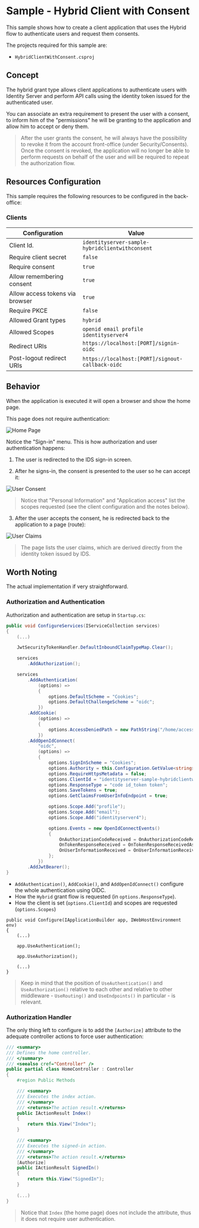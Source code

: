 # Sample - Hybrid Client with Consent

This sample shows how to create a client application that uses the Hybrid flow to authenticate users and request them consents.

The projects required for this sample are:

- `HybridClientWithConsent.csproj`

## Concept

The hybrid grant type allows client applications to authenticate users with Identity Server and perform API calls using the identity token issued for the authenticated user.

You can associate an extra requirement to present the user with a consent, to inform him of the "permissions" he will be granting to the application and allow him to accept or deny them.

> After the user grants the consent, he will always have the possibility to revoke it from the account front-office (under Security/Consents). Once the consent is revoked, the application will no longer be able to perform requests on behalf of the user and will be required to repeat the authorization flow.

## Resources Configuration

This sample requires the following resources to be configured in the back-office:

### Clients

| Configuration | Value |
| - | - |
| Client Id. | `identityserver-sample-hybridclientwithconsent` |
| Require client secret | `false` |
| Require consent | `true` |
| Allow remembering consent | `true` |
| Allow access tokens via browser | `true` |
| Require PKCE | `false` |
| Allowed Grant types | `hybrid` |
| Allowed Scopes | `openid email profile identityserver4` |
| Redirect URIs | `https://localhost:[PORT]/signin-oidc` |
| Post-logout redirect URIs | `https://localhost:[PORT]/signout-callback-oidc` |

## Behavior

When the application is executed it will open a browser and show the home page.

This page does not require authentication:

![Home Page](_assets/hybrid-client-with-consent-1.png "Home Page")

Notice the "Sign-in" menu. This is how authorization and user authentication happens:

1. The user is redirected to the IDS sign-in screen.

2. After he signs-in, the consent is presented to the user so he can accept it:

![User Consent](_assets/hybrid-client-with-consent-2.png "User Consent")

> Notice that "Personal Information" and "Application access" list the scopes requested (see the client configuration and the notes below).

3. After the user accepts the consent, he is redirected back to the application to a page (route):

![User Claims](_assets/hybrid-client-with-consent-3.png "User Claims")

> The page lists the user claims, which are derived directly from the identity token issued by IDS.

## Worth Noting

The actual implementation if very straightforward.

### Authorization and Authentication

Authorization and authentication are setup in `Startup.cs`:

```csharp
public void ConfigureServices(IServiceCollection services)
{
    (...)

    JwtSecurityTokenHandler.DefaultInboundClaimTypeMap.Clear();

    services
        .AddAuthorization();

    services
        .AddAuthentication(
            (options) =>
            {
                options.DefaultScheme = "Cookies";
                options.DefaultChallengeScheme = "oidc";
            })
        .AddCookie(
            (options) =>
            {
                options.AccessDeniedPath = new PathString("/home/accessdenied");
            })
        .AddOpenIdConnect(
            "oidc",
            (options) =>
            {
                options.SignInScheme = "Cookies";
                options.Authority = this.Configuration.GetValue<string>("SAMPLE_AUTHORITYSERVER_BASEADDRESS");
                options.RequireHttpsMetadata = false;
                options.ClientId = "identityserver-sample-hybridclientwithconsent";
                options.ResponseType = "code id_token token";
                options.SaveTokens = true;
                options.GetClaimsFromUserInfoEndpoint = true;

                options.Scope.Add("profile");
                options.Scope.Add("email");
                options.Scope.Add("identityserver4");

                options.Events = new OpenIdConnectEvents()
                {
                    OnAuthorizationCodeReceived = OnAuthorizationCodeReceivedAsync,
                    OnTokenResponseReceived = OnTokenResponseReceivedAsync,
                    OnUserInformationReceived = OnUserInformationReceivedAsync
                };
            })
        .AddJwtBearer();
}
```

- `AddAuthentication()`, `AddCookie()`, and `AddOpenIdConnect()` configure the whole authentication using OIDC.
- How the `Hybrid` grant flow is requested (in `options.ResponseType`).
- How the client is set (`options.ClientId`) and scopes are requested (`options.Scopes`) 

```
public void Configure(IApplicationBuilder app, IWebHostEnvironment env)
{
    (...)

    app.UseAuthentication();

    app.UseAuthorization();

    (...)
}
```

> Keep in mind that the position of `UseAuthentication()` and `UseAuthorization()` relative to each other and relative to other middleware - `UseRouting()` and `UseEndpoints()` in particular - is relevant.

### Authorization Handler

The only thing left to configure is to add the `[Authorize]` attribute to the adequate controller actions to force user authentication:

```csharp
/// <summary>
/// Defines the home controller.
/// </summary>
/// <seealso cref="Controller" />
public partial class HomeController : Controller
{
    #region Public Methods

    /// <summary>
    /// Executes the index action.
    /// </summary>
    /// <returns>The action result.</returns>
    public IActionResult Index()
    {
        return this.View("Index");
    }

    /// <summary>
    /// Executes the signed-in action.
    /// </summary>
    /// <returns>The action result.</returns>
    [Authorize]
    public IActionResult SignedIn()
    {
        return this.View("SignedIn");
    }
    
    (...)
}
```

> Notice that `Index` (the home page) does not include the attribute, thus it does not require user authentication.